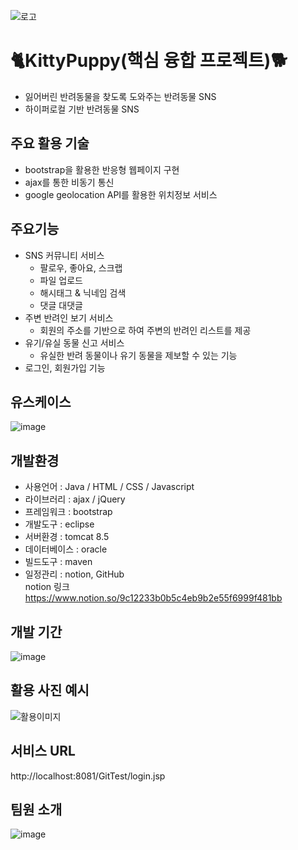 ![로고](https://user-images.githubusercontent.com/95062638/156505973-babe0ed0-33d6-44dd-bb50-8367988cbd47.png)
# :cat2:KittyPuppy(핵심 융합 프로젝트):dog2:
- 잃어버린 반려동물을 찾도록 도와주는 반려동물 SNS
- 하이퍼로컬 기반 반려동물 SNS
## 주요 활용 기술
- bootstrap을 활용한 반응형 웹페이지 구현
- ajax를 통한 비동기 통신
- google geolocation API를 활용한 위치정보 서비스
## 주요기능
- SNS 커뮤니티 서비스
  - 팔로우, 좋아요, 스크랩
  - 파일 업로드
  - 해시태그 & 닉네임 검색
  - 댓글 대댓글
- 주변 반려인 보기 서비스
  - 회원의 주소를 기반으로 하여 주변의 반려인 리스트를 제공
- 유기/유실 동물 신고 서비스
  - 유실한 반려 동물이나 유기 동물을 제보할 수 있는 기능
- 로그인, 회원가입 기능
## 유스케이스
![image](https://user-images.githubusercontent.com/95062638/156504405-738332e3-d4f8-48a8-aa65-5fa19e1596ae.png)
## 개발환경
- 사용언어 : Java / HTML / CSS / Javascript
- 라이브러리 : ajax / jQuery
- 프레임워크 : bootstrap
- 개발도구 : eclipse
- 서버환경 : tomcat 8.5
- 데이터베이스 : oracle
- 빌드도구 : maven
- 일정관리 : notion, GitHub
  <br>notion 링크 https://www.notion.so/9c12233b0b5c4eb9b2e55f6999f481bb
## 개발 기간
![image](https://user-images.githubusercontent.com/95062638/156504648-8b355ba9-5e2a-4e3d-a6b2-f240a8f589c6.png)
## 활용 사진 예시
![활용이미지](https://user-images.githubusercontent.com/95062638/156506007-4efd8fc3-9b86-4e58-8304-1716074e2a14.png)
## 서비스 URL
http://localhost:8081/GitTest/login.jsp
## 팀원 소개
![image](https://user-images.githubusercontent.com/95062638/156507705-298e40f9-aebb-4ed3-bc04-120bf0845d0f.png)

